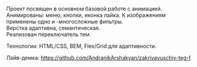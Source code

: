 Проект посвящен в основном базовой работе с анимацией.<br>
Анимированы: меню, кнопки, иконка лайка. К изображениям применены одно и -многосложные фильтры.<br>
Верстка адаптивна, семантическая.<br>
Реализован переключатель тем.

Технологии: HTML/CSS, BEM, Flex/Grid для адаптивности.

Лайв-демка: https://github.com/AndranikArshakyan/zakrivayuschiy-teg-f
